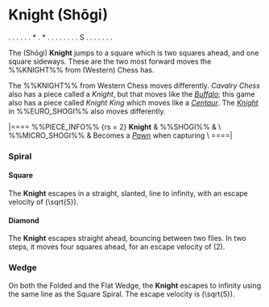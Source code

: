 # Knight (Sh&#x14d;gi)

<div class = "movement">
. . . . .
. * . * .
. . . . .
. . S . .
. . . . .
</div>

The (Sh&#x14d;gi) **Knight** jumps to a square which is two squares ahead,
and one square sideways. These are the two most forward moves the
%%KNIGHT%% from (Western) Chess has.

The %%KNIGHT%% from Western Chess moves differently.
*Cavalry Chess* also has a piece called a *Knight*, but that moves 
like the [*Buffalo*](buffalo.html); this game also has a piece called
*Knight King* which moves like a [*Centaur*](centaur.html).
The [*Knight*](knight_euro.html) in %%EURO_SHOGI%% also moves
differently.

|====
%%PIECE_INFO%%
  {rs = 2}
  **Knight**
& %%SHOGI%%
& \\
  %%MICRO_SHOGI%%
& Becomes a [*Pawn*](pawn.html) when capturing \\
====|

### Spiral

#### Square

The **Knight** escapes in a straight, slanted, line to infinity, with
an escape velocity of \(\sqrt{5}\).

#### Diamond

The **Knight** escapes straight ahead, bouncing between two files.
In two steps, it moves four squares ahead, for an escape velocity of \(2\).

### Wedge

On both the Folded and the Flat Wedge, the **Knight**
escapes to infinity using the same line as the Square Spiral.
The escape velocity is \(\sqrt{5}\).
